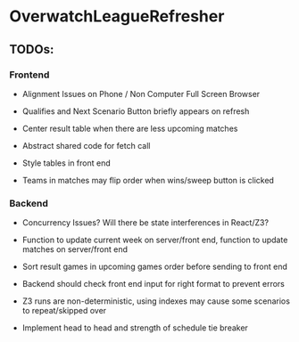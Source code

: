# OverwatchLeagueRefresher

## TODOs:

### Frontend
- Alignment Issues on Phone / Non Computer Full Screen Browser

- Qualifies and Next Scenario Button briefly appears on refresh

- Center result table when there are less upcoming matches

- Abstract shared code for fetch call

- Style tables in front end

- Teams in matches may flip order when wins/sweep button is clicked

### Backend
- Concurrency Issues? Will there be state interferences in React/Z3?

- Function to update current week on server/front end, function to update matches on server/front end

- Sort result games in upcoming games order before sending to front end

- Backend should check front end input for right format to prevent errors

- Z3 runs are non-deterministic, using indexes may cause some scenarios to repeat/skipped over

- Implement head to head and strength of schedule tie breaker